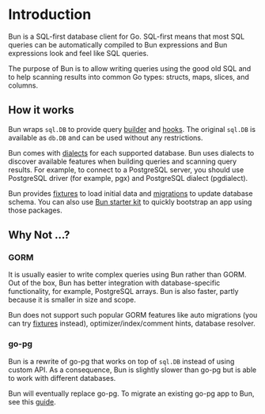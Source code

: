 # Introduction

Bun is a SQL-first database client for Go. SQL-first means that most SQL queries can be
automatically compiled to Bun expressions and Bun expressions look and feel like SQL queries.

The purpose of Bun is to allow writing queries using the good old SQL and to help scanning results
into common Go types: structs, maps, slices, and columns.

## How it works

Bun wraps `sql.DB` to provide query [builder](queries.md) and [hooks](hooks.md). The original
`sql.DB` is available as `db.DB` and can be used without any restrictions.

Bun comes with [dialects](drivers.md) for each supported database. Bun uses dialects to discover
available features when building queries and scanning query results. For example, to connect to a
PostgreSQL server, you should use PostgreSQL driver (for example, pgx) and PostgreSQL dialect
(pgdialect).

Bun provides [fixtures](fixtures.md) to load initial data and [migrations](migrations.md) to update
database schema. You can also use [Bun starter kit](starter-kit.md) to quickly bootstrap an app
using those packages.

## Why Not ...?

### GORM

It is usually easier to write complex queries using Bun rather than GORM. Out of the box, Bun has
better integration with database-specific functionality, for example, PostgreSQL arrays. Bun is also
faster, partly because it is smaller in size and scope.

Bun does not support such popular GORM features like auto migrations (you can try
[fixtures](fixtures.md) instead), optimizer/index/comment hints, database resolver.

### go-pg

Bun is a rewrite of go-pg that works on top of `sql.DB` instead of using custom API. As a
consequence, Bun is slightly slower than go-pg but is able to work with different databases.

Bun will eventually replace go-pg. To migrate an existing go-pg app to Bun, see this
[guide](pg-migration.md).
